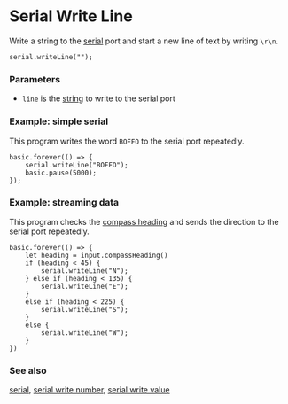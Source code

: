 # Serial Write Line

Write a string to the [serial](/device/serial) port and start a new line of text
by writing `\r\n`.

```sig
serial.writeLine("");
```

### Parameters

* `line` is the [string](/reference/types/string) to write to the serial port

### Example: simple serial

This program writes the word `BOFFO` to the serial port repeatedly.

```blocks
basic.forever(() => {
    serial.writeLine("BOFFO");
    basic.pause(5000);
});
```

### Example: streaming data

This program checks the
[compass heading](/reference/input/compass-heading) and sends the
direction to the serial port repeatedly.

```blocks
basic.forever(() => {
    let heading = input.compassHeading()
    if (heading < 45) {
        serial.writeLine("N");
    } else if (heading < 135) {
        serial.writeLine("E");
    }
    else if (heading < 225) {
        serial.writeLine("S");
    }
    else {
        serial.writeLine("W");
    }
})
```
### See also

[serial](/device/serial),
[serial write number](/reference/serial/write-number),
[serial write value](/reference/serial/write-value)
